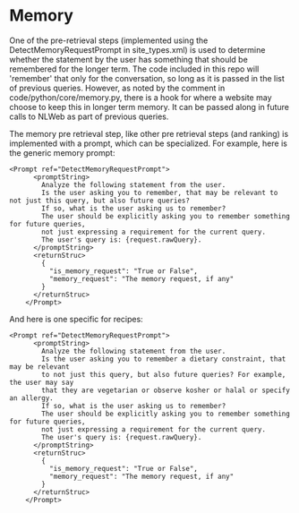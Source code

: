 # Memory

One of the pre-retrieval steps (implemented using the DetectMemoryRequestPrompt in site_types.xml) is used to determine whether the statement by the user has something that should be remembered for the longer term. The code included in this repo will 'remember' that only for the conversation, so long as it is passed in the list of previous queries. However, as noted by the comment in code/python/core/memory.py, there is a hook for where a website may choose to keep this in longer term memory. It can be passed along in future calls to NLWeb as part of previous queries.

The memory pre retrieval step, like other pre retrieval steps (and ranking) is implemented with a prompt, which can be specialized. For example, here is the generic memory prompt:

```
<Prompt ref="DetectMemoryRequestPrompt">
      <promptString>
        Analyze the following statement from the user.
        Is the user asking you to remember, that may be relevant to not just this query, but also future queries?
        If so, what is the user asking us to remember?
        The user should be explicitly asking you to remember something for future queries,
        not just expressing a requirement for the current query.
        The user's query is: {request.rawQuery}.
      </promptString>
      <returnStruc>
        {
          "is_memory_request": "True or False",
          "memory_request": "The memory request, if any"
        }
      </returnStruc>
    </Prompt>
```

And here is one specific for recipes:

```
<Prompt ref="DetectMemoryRequestPrompt">
      <promptString>
        Analyze the following statement from the user.
        Is the user asking you to remember a dietary constraint, that may be relevant
        to not just this query, but also future queries? For example, the user may say
        that they are vegetarian or observe kosher or halal or specify an allergy.
        If so, what is the user asking us to remember?
        The user should be explicitly asking you to remember something for future queries,
        not just expressing a requirement for the current query.
        The user's query is: {request.rawQuery}.
      </promptString>
      <returnStruc>
        {
          "is_memory_request": "True or False",
          "memory_request": "The memory request, if any"
        }
      </returnStruc>
    </Prompt>
```
